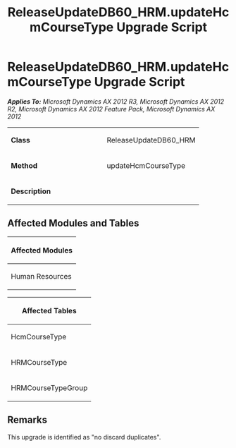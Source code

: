﻿---
title: ReleaseUpdateDB60_HRM.updateHcmCourseType Upgrade Script
TOCTitle: ReleaseUpdateDB60_HRM.updateHcmCourseType Upgrade Script
ms:assetid: 233497e1-f655-8293-7848-0ee01b46d2e6
ms:mtpsurl: https://msdn.microsoft.com/en-us/library/JJ684970(v=AX.60)
ms:contentKeyID: 49707173
ms.date: 05/18/2015
mtps_version: v=AX.60
---

# ReleaseUpdateDB60\_HRM.updateHcmCourseType Upgrade Script 


_**Applies To:** Microsoft Dynamics AX 2012 R3, Microsoft Dynamics AX 2012 R2, Microsoft Dynamics AX 2012 Feature Pack, Microsoft Dynamics AX 2012_

<table>
<colgroup>
<col style="width: 50%" />
<col style="width: 50%" />
</colgroup>
<tbody>
<tr class="odd">
<td><p><strong>Class</strong></p></td>
<td><p>ReleaseUpdateDB60_HRM</p></td>
</tr>
<tr class="even">
<td><p><strong>Method</strong></p></td>
<td><p>updateHcmCourseType</p></td>
</tr>
<tr class="odd">
<td><p><strong>Description</strong></p></td>
<td><p></p></td>
</tr>
</tbody>
</table>


## Affected Modules and Tables

<table>
<colgroup>
<col style="width: 100%" />
</colgroup>
<thead>
<tr class="header">
<th><p>Affected Modules</p></th>
</tr>
</thead>
<tbody>
<tr class="odd">
<td><p>Human Resources</p></td>
</tr>
</tbody>
</table>


<table>
<colgroup>
<col style="width: 100%" />
</colgroup>
<thead>
<tr class="header">
<th><p>Affected Tables</p></th>
</tr>
</thead>
<tbody>
<tr class="odd">
<td><p>HcmCourseType</p></td>
</tr>
<tr class="even">
<td><p>HRMCourseType</p></td>
</tr>
<tr class="odd">
<td><p>HRMCourseTypeGroup</p></td>
</tr>
</tbody>
</table>


## Remarks

This upgrade is identified as "no discard duplicates".

  


